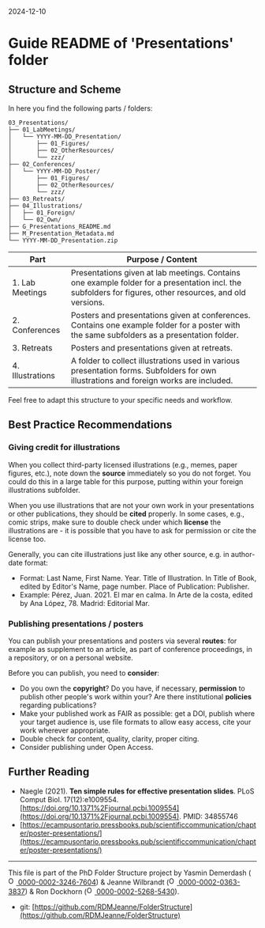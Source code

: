 2024-12-10

# Guide README of 'Presentations' folder

## Structure and Scheme

In here you find the following parts / folders:

```
03_Presentations/
├── 01_LabMeetings/
│   └── YYYY-MM-DD_Presentation/
│       ├── 01_Figures/
│       ├── 02_OtherResources/
│       └── zzz/
├── 02_Conferences/
│   └── YYYY-MM-DD_Poster/
│       ├── 01_Figures/
│       ├── 02_OtherResources/
│       └── zzz/
├── 03_Retreats/
├── 04_Illustrations/
│   ├── 01_Foreign/
│   └── 02_Own/
├── G_Presentations_README.md
├── M_Presentation_Metadata.md
└── YYYY-MM-DD_Presentation.zip

```


| Part         		| Purpose / Content   |
|--------------		|-----------|
| 1. Lab Meetings 		| Presentations given at lab meetings. Contains one example folder for a presentation incl. the subfolders for figures, other resources, and old versions.|
| 2. Conferences  		| Posters and presentations given at conferences. Contains one example folder for a poster with the same subfolders as a presentation folder.|
| 3. Retreats 	| Posters and presentations given at retreats. |
| 4. Illustrations 	| A folder to collect illustrations used in various presentation forms. Subfolders for own illustrations and foreign works are included. |

Feel free to adapt this structure to your specific needs and workflow.


## Best Practice Recommendations

### Giving credit for illustrations
When you collect third-party licensed illustrations (e.g., memes, paper figures, etc.), note down the **source** immediately so you do not forget. You could do this in a large table for this purpose, putting within your foreign illustrations subfolder.

When you use illustrations that are not your own work in your presentations or other publications, they should be **cited** properly. In some cases, e.g., comic strips, make sure to double check under which **license** the illustrations are - it is possible that you have to ask for permission or cite the license too.

Generally, you can cite illustrations just like any other source, e.g. in author-date format:
* Format: Last Name, First Name. Year. Title of Illustration. In Title of Book, edited by Editor's Name, page number. Place of Publication: Publisher.
* Example: Pérez, Juan. 2021. El mar en calma. In Arte de la costa, edited by Ana López, 78. Madrid: Editorial Mar.


### Publishing presentations / posters
You can publish your presentations and posters via several **routes**: for example as supplement to an article, as part of conference proceedings, in a repository, or on a personal website.

Before you can publish, you need to **consider**:
* Do you own the **copyright**? Do you have, if necessary, **permission** to publish other people's work within your? Are there institutional **policies** regarding publications?
* Make your published work as FAIR as possible: get a DOI, publish where your target audience is, use file formats to allow easy access,  cite your work wherever appropriate.
* Double check for content, quality, clarity, proper citing.
* Consider publishing under Open Access.


## Further Reading
* Naegle (2021). **Ten simple rules for effective presentation slides**. PLoS Comput Biol. 17(12):e1009554. [https://doi.org/10.1371%2Fjournal.pcbi.1009554](https://doi.org/10.1371%2Fjournal.pcbi.1009554). PMID: 34855746
* [https://ecampusontario.pressbooks.pub/scientificcommunication/chapter/poster-presentations/](https://ecampusontario.pressbooks.pub/scientificcommunication/chapter/poster-presentations/)


_____

This file is part of the PhD Folder Structure project by Yasmin Demerdash (<a href="https://orcid.org/0000-0002-3246-7604"><img alt="ORCID logo" src="https://info.orcid.org/wp-content/uploads/2019/11/orcid_16x16.png" width="16" height="16" /> 0000-0002-3246-7604</a>) & Jeanne  Wilbrandt (<a href="https://orcid.org/0000-0002-0363-3837"><img alt="ORCID logo" src="https://info.orcid.org/wp-content/uploads/2019/11/orcid_16x16.png" width="16" height="16" /> 0000-0002-0363-3837</a>) & Ron Dockhorn (<a href="https://orcid.org/0000-0002-5268-5430"><img alt="ORCID logo" src="https://info.orcid.org/wp-content/uploads/2019/11/orcid_16x16.png" width="16" height="16" /> 0000-0002-5268-5430</a>).

* git: [https://github.com/RDMJeanne/FolderStructure](https://github.com/RDMJeanne/FolderStructure)

